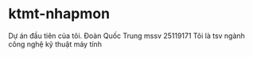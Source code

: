 # ktmt-nhapmon
Dự án đầu tiên của tôi.
Đoàn Quốc Trung
mssv 25119171
Tôi là tsv ngành công nghệ kỹ thuật máy tính
